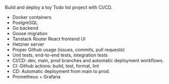 Build and deploy a toy Todo list project with CI/CD.

- Docker containers
- PostgreSQL
- Go backend
- Goose migration
- Tanstack Router React frontend UI
- Hetzner server
- Proper Github usage (issues, commits, pull requests)
- Unit tests, end-to-end tests, integration tests
- CI/CD: dev, main, prod branches and automatic deployment workflows.
- CI: Github actions: build, test, format, lint
- CD: Automatic deployment from main to prod.
- Prometheus + Grafana
